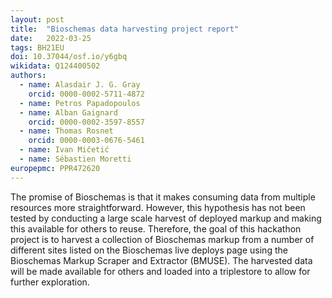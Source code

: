 ```yaml
---
layout: post
title:  "Bioschemas data harvesting project report"
date:   2022-03-25
tags: BH21EU
doi: 10.37044/osf.io/y6gbq
wikidata: Q124400502
authors:
  - name: Alasdair J. G. Gray
    orcid: 0000-0002-5711-4872
  - name: Petros Papadopoulos
  - name: Alban Gaignard
    orcid: 0000-0002-3597-8557
  - name: Thomas Rosnet
    orcid: 0000-0003-0676-5461
  - name: Ivan Mičetić
  - name: Sébastien Moretti
europepmc: PPR472620
---
```


The promise of Bioschemas is that it makes consuming data from multiple resources more straightforward. However, this hypothesis has not been tested by conducting a large scale harvest of deployed markup and making this available for others to reuse. Therefore, the goal of this hackathon project is to harvest a collection of Bioschemas markup from a number of different sites listed on the Bioschemas live deploys page using the Bioschemas Markup Scraper and Extractor (BMUSE). The harvested data will be made available for others and loaded into a triplestore to allow for further exploration.

